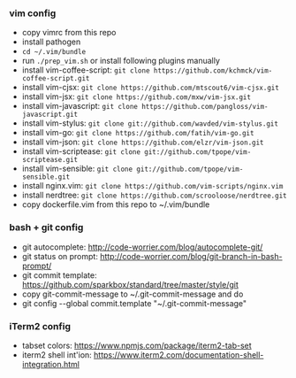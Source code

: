 ### vim config
  - copy vimrc from this repo
  - install pathogen
  - `cd ~/.vim/bundle` 
  - run `./prep_vim.sh` or install following plugins manually
  - install vim-coffee-script: `git clone https://github.com/kchmck/vim-coffee-script.git`
  - install vim-cjsx: `git clone https://github.com/mtscout6/vim-cjsx.git` 
  - install vim-jsx: `git clone https://github.com/mxw/vim-jsx.git` 
  - install vim-javascript: `git clone https://github.com/pangloss/vim-javascript.git` 
  - install vim-stylus: `git clone git://github.com/wavded/vim-stylus.git`
  - install vim-go: `git clone https://github.com/fatih/vim-go.git`
  - install vim-json: `git clone https://github.com/elzr/vim-json.git`
  - install vim-scriptease: `git clone git://github.com/tpope/vim-scriptease.git`
  - install vim-sensible: `git clone git://github.com/tpope/vim-sensible.git`
  - install nginx.vim: `git clone https://github.com/vim-scripts/nginx.vim`
  - install nerdtree: `git clone https://github.com/scrooloose/nerdtree.git`
  - copy dockerfile.vim from this repo to ~/.vim/bundle

### bash + git config
  - git autocomplete: http://code-worrier.com/blog/autocomplete-git/
  - git status on prompt: http://code-worrier.com/blog/git-branch-in-bash-prompt/
  - git commit template: https://github.com/sparkbox/standard/tree/master/style/git
  - copy git-commit-message to ~/.git-commit-message and do
  - git config --global commit.template "~/.git-commit-message"

### iTerm2 config
  - tabset colors: https://www.npmjs.com/package/iterm2-tab-set
  - iterm2 shell int'ion: https://www.iterm2.com/documentation-shell-integration.html
